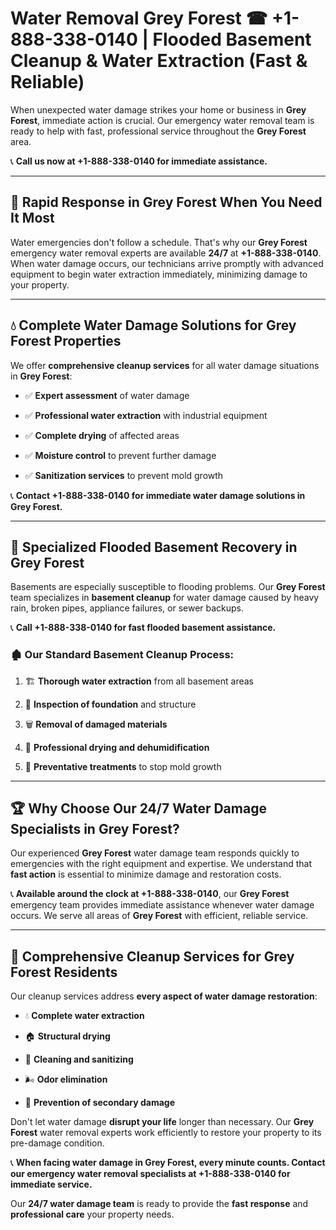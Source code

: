 # Water Removal Grey Forest ☎ +1-888-338-0140 | Flooded Basement Cleanup & Water Extraction (Fast & Reliable)

When unexpected water damage strikes your home or business in **Grey Forest**, immediate action is crucial. Our emergency water removal team is ready to help with fast, professional service throughout the **Grey Forest** area. 

📞 **Call us now at +1-888-338-0140 for immediate assistance.**
---
## 🚀 Rapid Response in Grey Forest When You Need It Most
Water emergencies don't follow a schedule. That's why our **Grey Forest** emergency water removal experts are available **24/7** at **+1-888-338-0140**. When water damage occurs, our technicians arrive promptly with advanced equipment to begin water extraction immediately, minimizing damage to your property.
---
## 💧 Complete Water Damage Solutions for Grey Forest Properties
We offer **comprehensive cleanup services** for all water damage situations in **Grey Forest**:
- ✅ **Expert assessment** of water damage  
- ✅ **Professional water extraction** with industrial equipment  
- ✅ **Complete drying** of affected areas  
- ✅ **Moisture control** to prevent further damage  
- ✅ **Sanitization services** to prevent mold growth  
📞 **Contact +1-888-338-0140 for immediate water damage solutions in Grey Forest.**
---
## 🌊 Specialized Flooded Basement Recovery in Grey Forest
Basements are especially susceptible to flooding problems. Our **Grey Forest** team specializes in **basement cleanup** for water damage caused by heavy rain, broken pipes, appliance failures, or sewer backups. 
📞 **Call +1-888-338-0140 for fast flooded basement assistance.**
### 🏚️ Our Standard Basement Cleanup Process:
1. 🏗️ **Thorough water extraction** from all basement areas  
2. 🔎 **Inspection of foundation** and structure  
3. 🗑️ **Removal of damaged materials**  
4. 💨 **Professional drying and dehumidification**  
5. 🚫 **Preventative treatments** to stop mold growth  
---
## 🏆 Why Choose Our 24/7 Water Damage Specialists in Grey Forest?
Our experienced **Grey Forest** water damage team responds quickly to emergencies with the right equipment and expertise. We understand that **fast action** is essential to minimize damage and restoration costs.
📞 **Available around the clock at +1-888-338-0140**, our **Grey Forest** emergency team provides immediate assistance whenever water damage occurs. We serve all areas of **Grey Forest** with efficient, reliable service.
---
## 🧹 Comprehensive Cleanup Services for Grey Forest Residents
Our cleanup services address **every aspect of water damage restoration**:
- 💧 **Complete water extraction**  
- 🏠 **Structural drying**  
- 🧼 **Cleaning and sanitizing**  
- 🌬️ **Odor elimination**  
- 🚫 **Prevention of secondary damage**  
Don't let water damage **disrupt your life** longer than necessary. Our **Grey Forest** water removal experts work efficiently to restore your property to its pre-damage condition.
📞 **When facing water damage in Grey Forest, every minute counts. Contact our emergency water removal specialists at +1-888-338-0140 for immediate service.**
Our **24/7 water damage team** is ready to provide the **fast response** and **professional care** your property needs.
